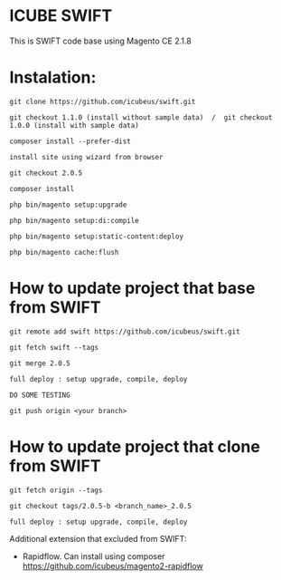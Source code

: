 # ICUBE SWIFT
This is SWIFT code base using Magento CE 2.1.8


Instalation:
============================================================

    git clone https://github.com/icubeus/swift.git
    
    git checkout 1.1.0 (install without sample data)  /  git checkout 1.0.0 (install with sample data)

    composer install --prefer-dist

    install site using wizard from browser

    git checkout 2.0.5

    composer install

    php bin/magento setup:upgrade

    php bin/magento setup:di:compile

    php bin/magento setup:static-content:deploy

    php bin/magento cache:flush


How to update project that base from SWIFT
=============================================================

    git remote add swift https://github.com/icubeus/swift.git

    git fetch swift --tags

    git merge 2.0.5

    full deploy : setup upgrade, compile, deploy

    DO SOME TESTING

    git push origin <your branch>


How to update project that clone from SWIFT
=============================================================

    git fetch origin --tags

    git checkout tags/2.0.5-b <branch_name>_2.0.5

    full deploy : setup upgrade, compile, deploy



Additional extension that excluded from SWIFT:

- Rapidflow. Can install using composer https://github.com/icubeus/magento2-rapidflow